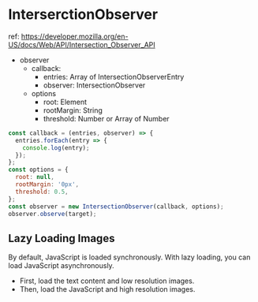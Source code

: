# InterserctionObserver

ref: https://developer.mozilla.org/en-US/docs/Web/API/Intersection_Observer_API

- observer
  - callback:
    - entries: Array of IntersectionObserverEntry
    - observer: IntersectionObserver
  - options
    - root: Element
    - rootMargin: String
    - threshold: Number or Array of Number

```js
const callback = (entries, observer) => {
  entries.forEach(entry => {
    console.log(entry);
  });
};
const options = {
  root: null,
  rootMargin: '0px',
  threshold: 0.5,
};
const observer = new IntersectionObserver(callback, options);
observer.observe(target);
```


## Lazy Loading Images
By default, JavaScript is loaded synchronously.
With lazy loading, you can load JavaScript asynchronously.
- First, load the text content and low resolution images.
- Then, load the JavaScript and high resolution images.